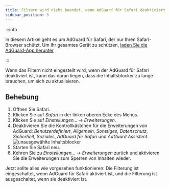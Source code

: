 ```yaml
---
title: Filtern wird nicht beendet, wenn AdGuard für Safari deaktiviert ist
sidebar_position: 3
---
```


:::info

In diesem Artikel geht es um AdGuard für Safari, der nur Ihren Safari-Browser schützt. Um Ihr gesamtes Gerät zu schützen, [laden Sie die AdGuard-App herunter](https://agrd.io/download-kb-adblock)

:::

Wenn das Filtern nicht eingestellt wird, wenn der AdGuard für Safari deaktiviert ist, kann das daran liegen, dass die Inhaltsblocker zu lange brauchen, um sich zu aktualisieren.

## Behebung

1. Öffnen Sie Safari.
2. Klicken Sie auf _Safari_ in der linken oberen Ecke des Menüs.
3. Klicken Sie auf _Einstellungen…_ → _Erweiterungen_.
4. Deaktivieren Sie die Kontrollkästchen für die Erweiterungen von AdGuard: _Benutzerdefiniert_, _Allgemein_, _Sonstiges_, _Datenschutz_, _Sicherheit_, _Soziales_, _AdGuard für Safari_ und _AdGuard Assistent_.
 ![unausgewählte Inhaltsblocker](https://cdn.adtidy.org/content/Kb/ad_blocker/safari/adg-safari-unchecked-cbs.png)
5. Starten Sie Safari neu.
6. Kehren Sie zu _Einstellungen..._ → _Erweiterungen_ zurück und aktivieren Sie die Erweiterungen zum Sperren von Inhalten wieder.

Jetzt sollte alles wie vorgesehen funktionieren: Die Filterung ist eingeschaltet, wenn AdGuard für Safari aktiviert ist, und die Filterung ist ausgeschaltet, wenn sie deaktiviert ist.
